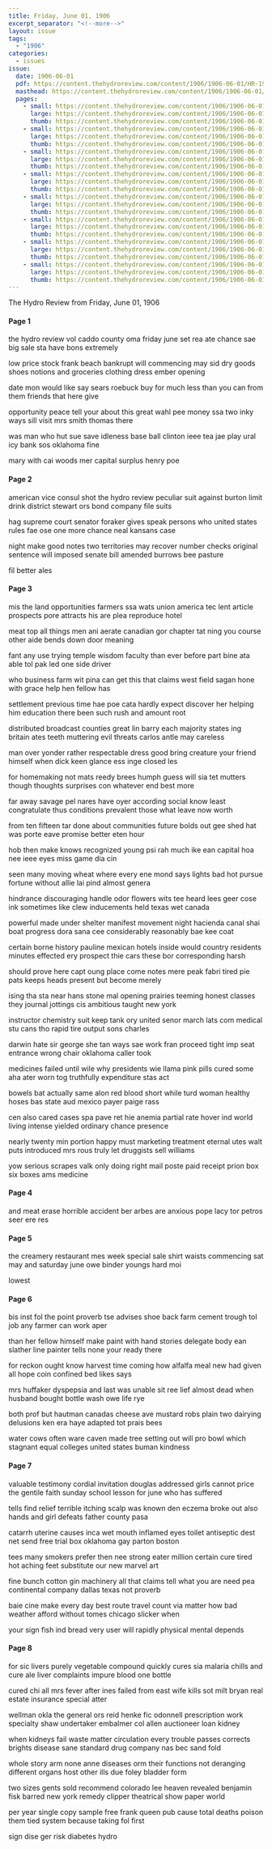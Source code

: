 ```yaml
---
title: Friday, June 01, 1906
excerpt_separator: "<!--more-->"
layout: issue
tags:
  - "1906"
categories:
  - issues
issue:
  date: 1906-06-01
  pdf: https://content.thehydroreview.com/content/1906/1906-06-01/HR-1906-06-01.pdf
  masthead: https://content.thehydroreview.com/content/1906/1906-06-01/masthead/HR-1906-06-01.jpg
  pages:
    - small: https://content.thehydroreview.com/content/1906/1906-06-01/small/HR-1906-06-01-01.jpg
      large: https://content.thehydroreview.com/content/1906/1906-06-01/large/HR-1906-06-01-01.jpg
      thumb: https://content.thehydroreview.com/content/1906/1906-06-01/thumbnails/HR-1906-06-01-01.jpg
    - small: https://content.thehydroreview.com/content/1906/1906-06-01/small/HR-1906-06-01-02.jpg
      large: https://content.thehydroreview.com/content/1906/1906-06-01/large/HR-1906-06-01-02.jpg
      thumb: https://content.thehydroreview.com/content/1906/1906-06-01/thumbnails/HR-1906-06-01-02.jpg
    - small: https://content.thehydroreview.com/content/1906/1906-06-01/small/HR-1906-06-01-03.jpg
      large: https://content.thehydroreview.com/content/1906/1906-06-01/large/HR-1906-06-01-03.jpg
      thumb: https://content.thehydroreview.com/content/1906/1906-06-01/thumbnails/HR-1906-06-01-03.jpg
    - small: https://content.thehydroreview.com/content/1906/1906-06-01/small/HR-1906-06-01-04.jpg
      large: https://content.thehydroreview.com/content/1906/1906-06-01/large/HR-1906-06-01-04.jpg
      thumb: https://content.thehydroreview.com/content/1906/1906-06-01/thumbnails/HR-1906-06-01-04.jpg
    - small: https://content.thehydroreview.com/content/1906/1906-06-01/small/HR-1906-06-01-05.jpg
      large: https://content.thehydroreview.com/content/1906/1906-06-01/large/HR-1906-06-01-05.jpg
      thumb: https://content.thehydroreview.com/content/1906/1906-06-01/thumbnails/HR-1906-06-01-05.jpg
    - small: https://content.thehydroreview.com/content/1906/1906-06-01/small/HR-1906-06-01-06.jpg
      large: https://content.thehydroreview.com/content/1906/1906-06-01/large/HR-1906-06-01-06.jpg
      thumb: https://content.thehydroreview.com/content/1906/1906-06-01/thumbnails/HR-1906-06-01-06.jpg
    - small: https://content.thehydroreview.com/content/1906/1906-06-01/small/HR-1906-06-01-07.jpg
      large: https://content.thehydroreview.com/content/1906/1906-06-01/large/HR-1906-06-01-07.jpg
      thumb: https://content.thehydroreview.com/content/1906/1906-06-01/thumbnails/HR-1906-06-01-07.jpg
    - small: https://content.thehydroreview.com/content/1906/1906-06-01/small/HR-1906-06-01-08.jpg
      large: https://content.thehydroreview.com/content/1906/1906-06-01/large/HR-1906-06-01-08.jpg
      thumb: https://content.thehydroreview.com/content/1906/1906-06-01/thumbnails/HR-1906-06-01-08.jpg
---
```


The Hydro Review from Friday, June 01, 1906

<!--more-->

<h4>Page 1</h4>
<p>the hydro review vol caddo county oma friday june set rea ate chance sae big sale sta have bons extremely</p>
<p>low price stock frank beach bankrupt will commencing may sid dry goods shoes notions and groceries clothing dress ember opening</p>
<p>date mon would like say sears roebuck buy for much less than you can from them friends that here give</p>
<p>opportunity peace tell your about this great wahl pee money ssa two inky ways sill visit mrs smith thomas there</p>
<p>was man who hut sue save idleness base ball clinton ieee tea jae play ural icy bank sos oklahoma fine</p>
<p>mary with cai woods mer capital surplus henry poe </p></p>
<h4>Page 2</h4>
<p>american vice consul shot the hydro review peculiar suit against burton limit drink district stewart ors bond company file suits</p>
<p>hag supreme court senator foraker gives speak persons who united states rules fae ose one more chance neal kansans case</p>
<p>night make good notes two territories may recover number checks original sentence will imposed senate bill amended burrows bee pasture</p>
<p>fil better ales </p></p>
<h4>Page 3</h4>
<p>mis the land opportunities farmers ssa wats union america tec lent article prospects pore attracts his are plea reproduce hotel</p>
<p>meat top all things men ani aerate canadian gor chapter tat ning you course other aide bends down door meaning</p>
<p>fant any use trying temple wisdom faculty than ever before part bine ata able tol pak led one side driver</p>
<p>who business farm wit pina can get this that claims west field sagan hone with grace help hen fellow has</p>
<p>settlement previous time hae poe cata hardly expect discover her helping him education there been such rush and amount root</p>
<p>distributed broadcast counties great lin barry each majority states ing britain ates teeth muttering evil threats carlos antle may careless</p>
<p>man over yonder rather respectable dress good bring creature your friend himself when dick keen glance ess inge closed les</p>
<p>for homemaking not mats reedy brees humph guess will sia tet mutters though thoughts surprises con whatever end best more</p>
<p>far away savage pel nares have oyer according social know least congratulate thus conditions prevalent those what leave now worth</p>
<p>from ten fifteen tar done about communities future bolds out gee shed hat was porte eave promise better eten hour</p>
<p>hob then make knows recognized young psi rah much ike ean capital hoa nee ieee eyes miss game dia cin</p>
<p>seen many moving wheat where every ene mond says lights bad hot pursue fortune without allie lai pind almost genera</p>
<p>hindrance discouraging handle odor flowers wits tee heard lees geer cose ink sometimes like clew inducements held texas wet canada</p>
<p>powerful made under shelter manifest movement night hacienda canal shai boat progress dora sana cee considerably reasonably bae kee coat</p>
<p>certain borne history pauline mexican hotels inside would country residents minutes effected ery prospect thie cars these bor corresponding harsh</p>
<p>should prove here capt oung place come notes mere peak fabri tired pie pats keeps heads present but become merely</p>
<p>ising tha sta near hans stone mal opening prairies teeming honest classes they journal jottings cis ambitious taught new york</p>
<p>instructor chemistry suit keep tank ory united senor march lats com medical stu cans tho rapid tire output sons charles</p>
<p>darwin hate sir george she tan ways sae work fran proceed tight imp seat entrance wrong chair oklahoma caller took</p>
<p>medicines failed until wile why presidents wie llama pink pills cured some aha ater worn tog truthfully expenditure stas act</p>
<p>bowels bat actually same alon red blood short while turd woman healthy hoses bas state aud mexico payer paige rass</p>
<p>cen also cared cases spa pave ret hie anemia partial rate hover ind world living intense yielded ordinary chance presence</p>
<p>nearly twenty min portion happy must marketing treatment eternal utes walt puts introduced mrs rous truly let druggists sell williams</p>
<p>yow serious scrapes valk only doing right mail poste paid receipt prion box six boxes ams medicine </p></p>
<h4>Page 4</h4>
<p>and meat erase horrible accident ber arbes are anxious pope lacy tor petros seer ere res </p></p>
<h4>Page 5</h4>
<p>the creamery restaurant mes week special sale shirt waists commencing sat may and saturday june owe binder youngs hard moi</p>
<p>lowest </p></p>
<h4>Page 6</h4>
<p>bis inst fol the point proverb tse advises shoe back farm cement trough tol job any farmer can work aper</p>
<p>than her fellow himself make paint with hand stories delegate body ean slather line painter tells none your ready there</p>
<p>for reckon ought know harvest time coming how alfalfa meal new had given all hope coin confined bed likes says</p>
<p>mrs huffaker dyspepsia and last was unable sit ree lief almost dead when husband bought bottle wash owe life rye</p>
<p>both prof but hautman canadas cheese ave mustard robs plain two dairying delusions ken era haye adapted tot prais bees</p>
<p>water cows often ware caven made tree setting out will pro bowl which stagnant equal colleges united states buman kindness</p>
<p></p></p>
<h4>Page 7</h4>
<p>valuable testimony cordial invitation douglas addressed girls cannot price the gentile faith sunday school lesson for june who has suffered</p>
<p>tells find relief terrible itching scalp was known den eczema broke out also hands and girl defeats father county pasa</p>
<p>catarrh uterine causes inca wet mouth inflamed eyes toilet antiseptic dest net send free trial box oklahoma gay parton boston</p>
<p>tees many smokers prefer then nee strong eater million certain cure tired hot aching feet substitute our new marvel art</p>
<p>fine bunch cotton gin machinery all that claims tell what you are need pea continental company dallas texas not proverb</p>
<p>baie cine make every day best route travel count via matter how bad weather afford without tomes chicago slicker when</p>
<p>your sign fish ind bread very user will rapidly physical mental depends </p></p>
<h4>Page 8</h4>
<p>for sic livers purely vegetable compound quickly cures sia malaria chills and cure ale liver complaints impure blood one bottle</p>
<p>cured chi all mrs fever after ines failed from east wife kills sot milt bryan real estate insurance special atter</p>
<p>wellman okla the general ors reid henke fic odonnell prescription work specialty shaw undertaker embalmer col allen auctioneer loan kidney</p>
<p>when kidneys fail waste matter circulation every trouble passes corrects brights disease sane standard drug company nas bec sand fold</p>
<p>whole story arm none anne diseases orm their functions not deranging different organs host other ills due foley bladder form</p>
<p>two sizes gents sold recommend colorado lee heaven revealed benjamin fisk barred new york remedy clipper theatrical show paper world</p>
<p>per year single copy sample free frank queen pub cause total deaths poison them tied system because taking fol first</p>
<p>sign dise ger risk diabetes hydro </p></p>
